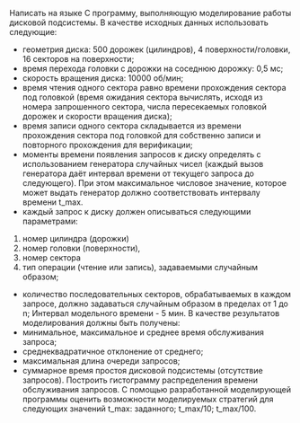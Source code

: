 Написать на языке С программу, выполняющую моделирование работы дисковой подсистемы. В качестве исходных данных использовать следующие:
- геометрия диска: 500 дорожек (цилиндров), 4 поверхности/головки, 16 секторов на поверхности;
- время перехода головки с дорожки на соседнюю дорожку: 0,5 мс;
- скорость вращения диска: 10000 об/мин;
- время чтения одного сектора равно времени прохождения сектора под головкой (время ожидания сектора вычислять, исходя из номера запрошенного сектора, числа пересекаемых головкой дорожек и скорости вращения диска);
- время записи одного сектора складывается из времени прохождения сектора под головкой для собственно записи и повторного прохождения для верификации;
- моменты времени появления запросов к диску определять с использованием генератора случайных чисел (каждый вызов генератора даёт интервал времени от текущего запроса до следующего). При этом максимальное числовое значение, которое может выдать генератор должно соответствовать интервалу времени t_max.
- каждый запрос к диску должен описываться следующими параметрами:
1) номер цилиндра (дорожки)
2) номер головки (поверхности),
3) номер сектора
4) тип операции (чтение или запись), задаваемыми случайным образом;
- количество последовательных секторов, обрабатываемых в каждом запросе, должно задаваться случайным образом в пределах от 1 до n;
Интервал модельного времени - 5 мин.
В качестве результатов моделирования должны быть получены:
- минимальное, максимальное и среднее время обслуживания запроса;
- среднеквадратичное отклонение от среднего;
- максимальная длина очереди запросов;
- суммарное время простоя дисковой подсистемы (отсутствие запросов).
Построить гистограмму распределения времени обслуживания запросов.
С помощью разработанной моделирующей программы оценить возможности моделируемых стратегий для следующих значений t_max: заданного; t_max/10; t_max/100.
